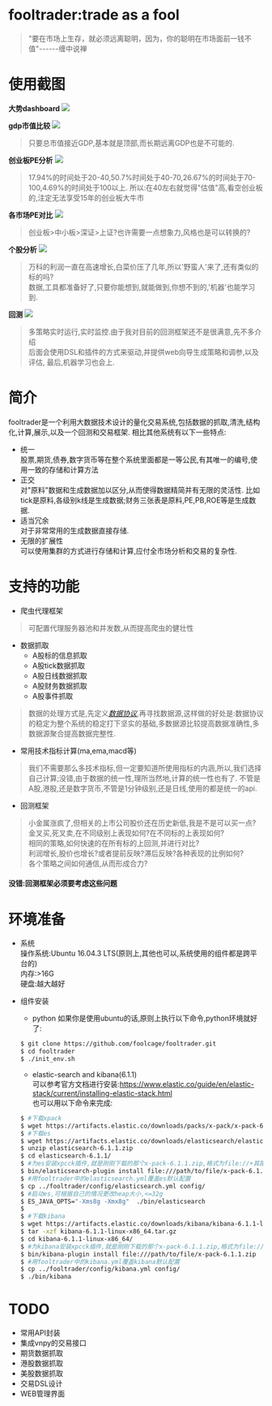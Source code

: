 # fooltrader:trade as a fool
>"要在市场上生存，就必须远离聪明，因为，你的聪明在市场面前一钱不值"------缠中说禅  

# 使用截图

**大势dashboard**
![](./screenshots/analyze1.png)  

**gdp市值比较**
![](./screenshots/gdp_cap.png)  
>只要总市值接近GDP,基本就是顶部,而长期远离GDP也是不可能的.

**创业板PE分析**
![](./screenshots/cyb_pe.png)
>17.94%的时间处于20-40,50.7%时间处于40-70,26.67%的时间处于70-100,4.69%的时间处于100以上.
所以:在40左右就觉得"估值"高,看空创业板的,注定无法享受15年的创业板大牛市

**各市场PE对比**
![](./screenshots/pe_cmp.png)
>创业板>中小板>深证>上证?也许需要一点想象力,风格也是可以转换的?

**个股分析**
![](./screenshots/000002_profit_price.png)
>万科的利润一直在高速增长,白菜价压了几年,所以'野蛮人'来了,还有类似的标的吗?  
>数据,工具都准备好了,只要你能想到,就能做到,你想不到的,'机器'也能学习到.

**回测**
![](./screenshots/trader.gif)
>多策略实时运行,实时监控.由于我对目前的回测框架还不是很满意,先不多介绍  
>后面会使用DSL和插件的方式来驱动,并提供web向导生成策略和调参,以及评估,
>最后,机器学习也会上.

# 简介
fooltrader是一个利用大数据技术设计的量化交易系统,包括数据的抓取,清洗,结构化,计算,展示,以及一个回测和交易框架.
相比其他系统有以下一些特点:  
* 统一  
股票,期货,债券,数字货币等在整个系统里面都是一等公民,有其唯一的编号,使用一致的存储和计算方法  
* 正交  
对"原料"数据和生成数据加以区分,从而使得数据精简并有无限的灵活性.
比如tick是原料,各级别k线是生成数据;财务三张表是原料,PE,PB,ROE等是生成数据.
* 适当冗余  
对于非常常用的生成数据直接存储.  
* 无限的扩展性  
可以使用集群的方式进行存储和计算,应付全市场分析和交易的复杂性.  

# 支持的功能
* 爬虫代理框架  

>可配置代理服务器池和并发数,从而提高爬虫的健壮性

* 数据抓取  
  * A股标的信息抓取  
  * A股tick数据抓取  
  * A股日线数据抓取  
  * A股财务数据抓取  
  * A股事件抓取  

>数据的处理方式是,先定义[*数据协议*](./docs/design.md),再寻找数据源,这样做的好处是:数据协议的稳定为整个系统的稳定打下坚实的基础,多数据源比较提高数据准确性,多数据源聚合提高数据完整性.

* 常用技术指标计算(ma,ema,macd等)

>我们不需要那么多技术指标,但一定要知道所使用指标的内涵,所以,我们选择自己计算;没错,由于数据的统一性,理所当然地,计算的统一性也有了.
不管是A股,港股,还是数字货币,不管是1分钟级别,还是日线,使用的都是统一的api.

* 回测框架

>小金属涨疯了,但相关的上市公司股价还在历史新低,我是不是可以买一点?  
金叉买,死叉卖,在不同级别上表现如何?在不同标的上表现如何?  
相同的策略,如何快速的在所有标的上回测,并进行对比?  
利润增长,股价也增长?或者提前反映?滞后反映?各种表现的比例如何?  
各个策略之间如何通信,从而形成合力?  
#### 没错:回测框架必须要考虑这些问题  

# 环境准备
* 系统  
操作系统:Ubuntu 16.04.3 LTS(原则上,其他也可以,系统使用的组件都是跨平台的)  
内存:>16G  
硬盘:越大越好  

* 组件安装  
  * python
  如果你是使用ubuntu的话,原则上执行以下命令,python环境就好了:  
  ```bash
  $ git clone https://github.com/foolcage/fooltrader.git
  $ cd fooltrader
  $ ./init_env.sh
  ```
  * elastic-search and kibana(6.1.1)  
  可以参考官方文档进行安装:https://www.elastic.co/guide/en/elastic-stack/current/installing-elastic-stack.html  
  也可以用以下命令来完成:  
  ```bash
  $ #下载xpack
  $ wget https://artifacts.elastic.co/downloads/packs/x-pack/x-pack-6.1.1.zip
  $ #下载es
  $ wget https://artifacts.elastic.co/downloads/elasticsearch/elasticsearch-6.1.1.zip
  $ unzip elasticsearch-6.1.1.zip
  $ cd elasticsearch-6.1.1/
  $ #为es安装xpcck插件,就是刚刚下载的那个x-pack-6.1.1.zip,格式为file://+其路径
  $ bin/elasticsearch-plugin install file:///path/to/file/x-pack-6.1.1.zip
  $ #用fooltrader中的elasticsearch.yml覆盖es默认配置
  $ cp ../fooltrader/config/elasticsearch.yml config/
  $ #启动es,可根据自己的情况更改heap大小,<=32g
  $ ES_JAVA_OPTS="-Xms8g -Xmx8g"  ./bin/elasticsearch
  $
  $ #下载kibana
  $ wget https://artifacts.elastic.co/downloads/kibana/kibana-6.1.1-linux-x86_64.tar.gz
  $ tar -xzf kibana-6.1.1-linux-x86_64.tar.gz
  $ cd kibana-6.1.1-linux-x86_64/
  $ #为kibana安装xpcck插件,就是刚刚下载的那个x-pack-6.1.1.zip,格式为file://+其路径
  $ bin/kibana-plugin install file:///path/to/file/x-pack-6.1.1.zip
  $ #用fooltrader中的kibana.yml覆盖kibana默认配置
  $ cp ../fooltrader/config/kibana.yml config/
  $ ./bin/kibana
  ```

# TODO
* 常用API封装
* 集成vnpy的交易接口
* 期货数据抓取
* 港股数据抓取
* 美股数据抓取
* 交易DSL设计
* WEB管理界面
